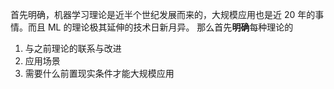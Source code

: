 首先明确，机器学习理论是近半个世纪发展而来的，大规模应用也是近 20 年的事情。而且 ML 的理论极其延伸的技术日新月异。
那么首先**明确**每种理论的
1. 与之前理论的联系与改进
2. 应用场景
3. 需要什么前置现实条件才能大规模应用

